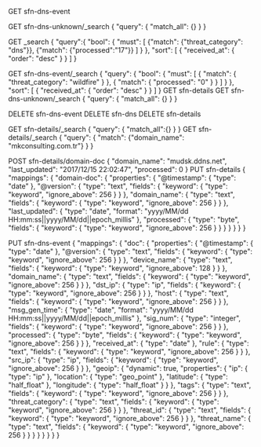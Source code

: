 GET sfn-dns-event


GET sfn-dns-unknown/_search 
{
  "query": {
    "match_all": {}
  }
}

GET _search
{
  "query":{
    "bool": {
      "must": [
        {"match": {"threat_category": "dns"}},
        {"match": {"processed":"17"}}
     ]
    }
  },
  "sort": [
    {
      "received_at": {
        "order": "desc"
      }
    }
  ]
}

GET sfn-dns-event/_search
{
  "query": {
    "bool": {
      "must": [
        {
          "match": {
            "threat_category": "wildfire"
          }
        },
        {
          "match": {
            "processed": "0"
          }
        }
      ]
    }
  },
  "sort": [
    {
      "received_at": {
        "order": "desc"
      }
    }
  ]
}
GET sfn-details
GET sfn-dns-unknown/_search
{
  "query": {
    "match_all": {}
  }
}

DELETE sfn-dns-event
DELETE sfn-dns
DELETE sfn-details

GET sfn-details/_search
{
  "query": {
    "match_all":{}
  }
}
GET sfn-details/_search
{
  "query": {
    "match": {"domain_name": "mkconsulting.com.tr"}
  }
}

POST sfn-details/domain-doc
{
  "domain_name": "mudsk.ddns.net",
  "last_updated": "2017/12/15 22:02:47",
  "processed": 0
}
PUT sfn-details
{
  "mappings": {
    "domain-doc": {
      "properties": {
        "@timestamp": {
          "type": "date"
        },
        "@version": {
          "type": "text",
          "fields": {
            "keyword": {
              "type": "keyword",
              "ignore_above": 256
            }
          }
        },
        "domain_name": {
          "type": "text",
          "fields": {
            "keyword": {
              "type": "keyword",
              "ignore_above": 256
            }
          }
        },
        "last_updated": {
          "type": "date",
          "format": "yyyy/MM/dd HH:mm:ss||yyyy/MM/dd||epoch_millis"
        },
        "processed": {
          "type": "byte",
          "fields": {
            "keyword": {
              "type": "keyword",
              "ignore_above": 256
            }
          }
        }
      }
    }
  }
}

PUT sfn-dns-event
{
  "mappings": {
    "doc": {
      "properties": {
        "@timestamp": {
          "type": "date"
        },
        "@version": {
          "type": "text",
          "fields": {
            "keyword": {
              "type": "keyword",
              "ignore_above": 256
            }
          }
        },
        "device_name": {
          "type": "text",
          "fields": {
            "keyword": {
              "type": "keyword",
              "ignore_above": 128
            }
          }
        },
        "domain_name": {
          "type": "text",
          "fields": {
            "keyword": {
              "type": "keyword",
              "ignore_above": 256
            }
          }
        },
        "dst_ip": {
          "type": "ip",
          "fields": {
            "keyword": {
              "type": "keyword",
              "ignore_above": 256
            }
          }
        },
        "host": {
          "type": "text",
          "fields": {
            "keyword": {
              "type": "keyword",
              "ignore_above": 256
            }
          }
        },
        "msg_gen_time": {
          "type": "date",
          "format": "yyyy/MM/dd HH:mm:ss||yyyy/MM/dd||epoch_millis"
        },
        "sig_num": {
          "type": "integer",
          "fields": {
            "keyword": {
              "type": "keyword",
              "ignore_above": 256
            }
          }
        },
        "processed": {
          "type": "byte",
          "fields": {
            "keyword": {
              "type": "keyword",
              "ignore_above": 256
            }
          }
        },
        "received_at": {
          "type": "date"
        },
        "rule": {
          "type": "text",
          "fields": {
            "keyword": {
              "type": "keyword",
              "ignore_above": 256
            }
          }
        },
        "src_ip": {
          "type": "ip",
          "fields": {
            "keyword": {
              "type": "keyword",
              "ignore_above": 256
            }
          }
        },
        "geoip": {
          "dynamic": true,
          "properties": {
            "ip": {
              "type": "ip"
            },
            "location": {
              "type": "geo_point"
            },
            "latitude": {
              "type": "half_float"
            },
            "longitude": {
              "type": "half_float"
            }
          }
        },
        "tags": {
          "type": "text",
          "fields": {
            "keyword": {
              "type": "keyword",
              "ignore_above": 256
            }
          }
        },
        "threat_category": {
          "type": "text",
          "fields": {
            "keyword": {
              "type": "keyword",
              "ignore_above": 256
            }
          }
        },
        "threat_id": {
          "type": "text",
          "fields": {
            "keyword": {
              "type": "keyword",
              "ignore_above": 256
            }
          }
        },
        "threat_name": {
          "type": "text",
          "fields": {
            "keyword": {
              "type": "keyword",
              "ignore_above": 256
            }
          }
        }
      }
    }
  }
}
}